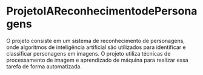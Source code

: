 # ProjetoIAReconhecimentodePersonagens
O projeto consiste em um sistema de reconhecimento de personagens, onde algoritmos de inteligência artificial são utilizados para identificar e classificar personagens em imagens. O projeto utiliza técnicas de processamento de imagem e aprendizado de máquina para realizar essa tarefa de forma automatizada.
